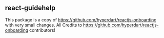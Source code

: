 ## react-guidehelp

This package is a copy of https://github.com/hyperdart/reactjs-onboarding with very small changes.
All Credits to https://github.com/hyperdart/reactjs-onboarding contributors!
